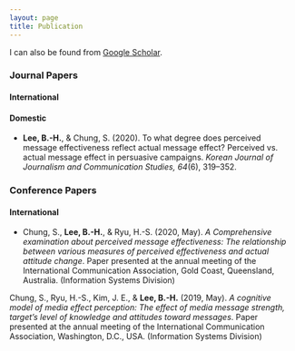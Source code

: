 ```yaml
---
layout: page
title: Publication
---
```



I can also be found from [Google Scholar](https://scholar.google.com/citations?user=KL1d5KsAAAAJ&hl=ko).


### Journal Papers

#### International


#### Domestic

- **Lee, B.-H.**, & Chung, S. (2020). To what degree does perceived message effectiveness reflect actual message effect? Perceived vs. actual message effect in persuasive campaigns. *Korean Journal of Journalism and Communication Studies, 64*(6), 319–352.


### Conference Papers

#### International

- Chung, S., **Lee, B.-H.**, & Ryu, H.-S. (2020, May). *A Comprehensive examination about perceived message effectiveness: The relationship between various measures of perceived effectiveness and actual attitude change*. Paper presented at the annual meeting of the International Communication Association, Gold Coast, Queensland, Australia. (Information Systems Division)

Chung, S., Ryu, H.-S., Kim, J. E., & **Lee, B.-H.** (2019, May). *A cognitive model of media effect perception: The effect of media message strength, target’s level of knowledge and attitudes toward messages*. Paper presented at the annual meeting of the International Communication Association, Washington, D.C., USA. (Information Systems Division)



